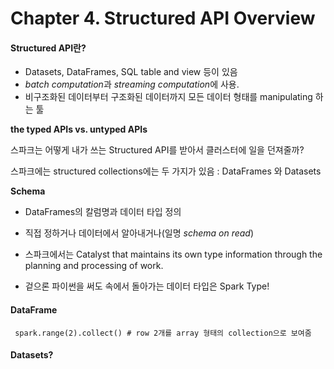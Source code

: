 # Chapter 4. Structured API Overview 

#### Structured API란?

- Datasets, DataFrames, SQL table and view 등이 있음
- *batch computation*과 *streaming computation*에 사용.
- 비구조화된 데이터부터 구조화된 데이터까지 모든 데이터 형태를 manipulating 하는 툴



**the typed APIs vs. untyped APIs**

스파크는 어떻게 내가 쓰는 Structured API를 받아서 클러스터에 일을 던져줄까? 

스파크에는 structured collections에는 두 가지가 있음 : DataFrames 와 Datasets



**Schema**

- DataFrames의 칼럼명과 데이터 타입 정의

- 직접 정하거나 데이터에서 알아내거나(일명 *schema on read*)

- 스파크에서는 Catalyst that maintains its own type information through the planning and processing of work.
- 겉으론 파이썬을 써도 속에서 돌아가는 데이터 타입은 Spark Type!



#### DataFrame

` spark.range(2).collect() # row 2개를 array 형태의 collection으로 보여줌`





#### Datasets?